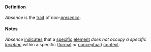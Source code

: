 #### Definition

*Absence* is the [trait](https://github.com/gcassel/Modular-Organization-Terminology/blob/master/terms/trait.md) of *non-[presence](https://github.com/gcassel/Modular-Organization-Terminology/blob/master/terms/presence.md)*.  

#### Notes

*Absence* [indicates](https://github.com/gcassel/Modular-Organization-Terminology/new/master/terms/indicate.md) that a [specific](https://github.com/gcassel/Modular-Organization-Terminology/new/master/terms/specific.md) [element](https://github.com/gcassel/Modular-Organization-Terminology/new/master/terms/element.md) *does not occupy a specific [location](https://github.com/gcassel/Modular-Organization-Terminology/new/master/terms/location.md)* within a specific ([formal](https://github.com/gcassel/Modular-Organization-Terminology/new/master/terms/form.md) *or* [conceptual](https://github.com/gcassel/Modular-Organization-Terminology/new/master/terms/concept.md)) [context](https://github.com/gcassel/Modular-Organization-Terminology/new/master/terms/context.md).
